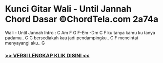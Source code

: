 
 # Kunci Gitar Wali - Until Jannah Chord Dasar ©ChordTela.com 2a74a


Wali - Until Jannah Intro : C Am F G F-Em -Dm C F ku tanya kamu ku tanya padamu.. G C bersediakah kau jadi pendampingku.. C F mencintai menyayangi aku.. G

###  <a href="https://shortlighzx.web.app?sq=Kunci Gitar Wali - Until Jannah Chord Dasar ©ChordTela.com"> >> VERSI LENGKAP KLIK DISINI << </a>
